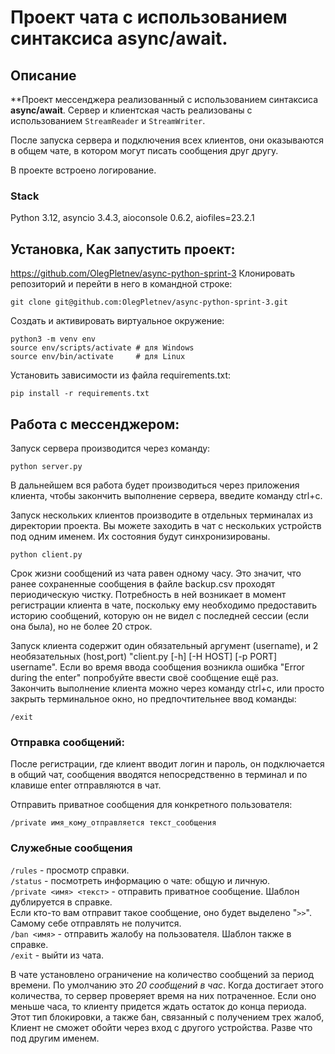 # Проект чата с использованием синтаксиса async/await.

## Описание

**Проект мессенджера реализованный с использованием синтаксиса **async/await**. 
Сервер и клиентская часть реализованы с использованием `StreamReader` и `StreamWriter`.  

После запуска сервера и подключения всех клиентов, они оказываются в общем чате,
в котором могут писать сообщения друг другу.

В проекте встроено логирование.

### Stack

Python 3.12, asyncio 3.4.3, aioconsole 0.6.2, aiofiles=23.2.1

## Установка, Как запустить проект:
https://github.com/OlegPletnev/async-python-sprint-3
Клонировать репозиторий и перейти в него в командной строке:

```
git clone git@github.com:OlegPletnev/async-python-sprint-3.git
```

Создать и активировать виртуальное окружение:

```shell
python3 -m venv env       
source env/scripts/activate # для Windows
source env/bin/activate     # для Linux
```

Установить зависимости из файла requirements.txt:

```
pip install -r requirements.txt
```

## Работа с мессенджером:

Запуск сервера производится через команду:
```
python server.py
```
В дальнейшем вся работа будет производиться через приложения клиента,
чтобы закончить выполнение сервера, введите команду ctrl+c.


Запуск нескольких клиентов производите в отдельных терминалах из директории проекта.
Вы можете заходить в чат с нескольких устройств под одним именем. 
Их состояния будут синхронизированы.
```
python client.py
```
Срок жизни сообщений из чата равен одному часу. Это значит, 
что ранее сохраненные сообщения в файле backup.csv проходят периодическую чистку.
Потребность в ней возникает в момент регистрации клиента в чате, поскольку
ему необходимо предоставить историю сообщений, которую он не видел с последней сессии 
(если она была), но не более 20 строк.

Запуск клиента содержит один обязательный аргумент (username), и 2 необязательных (host,port) "client.py [-h] [-H HOST] [-p PORT] username".
Если во время ввода сообщения возникла ошибка "Error during the enter" попробуйте ввести своё сообщение ещё раз.
Закончить выполнение клиента можно через команду ctrl+c, 
или просто закрыть терминальное окно, но предпочтительнее ввод команды:
```
/exit
```

### Отправка сообщений:

После регистрации, где клиент вводит логин и пароль, он подключается в общий чат, 
сообщения вводятся непосредственно в терминал и по клавише enter отправляются в чат.

Отправить приватное сообщения для конкретного пользователя:
```
/private имя_кому_отправляется текст_сообщения
```

### Служебные сообщения
`/rules` - просмотр справки.  
`/status` - посмотреть информацию о чате: общую и личную.  
`/private <имя> <текст>` - отправить приватное сообщение. Шаблон дублируется в справке.   
Если кто-то вам отправит такое сообщение, оно будет выделено "`>>`".
Самому себе отправлять не получится.  
`/ban <имя>` - отправить жалобу на пользователя. Шаблон также в справке.  
`/exit` - выйти из чата.

В чате установлено ограничение на количество сообщений за период времени. 
По умолчанию это _20 сообщений в час_. Когда достигает этого количества, 
то сервер проверяет время на них потраченное. Если оно меньше часа, то клиенту придется
ждать остаток до конца периода.  
Этот тип блокировки, а также бан, связанный с получением трех жалоб, Клиент не сможет обойти
через вход с другого устройства. Разве что под другим именем. 